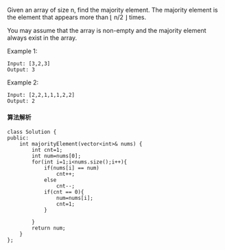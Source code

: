 Given an array of size n, find the majority element. The majority element is the element that appears more than ⌊ n/2 ⌋ times.<br>

You may assume that the array is non-empty and the majority element always exist in the array.<br>

Example 1:<br>
```
Input: [3,2,3]
Output: 3
```
Example 2:<br>
```
Input: [2,2,1,1,1,2,2]
Output: 2
```
#### 算法解析
```
class Solution {
public:
    int majorityElement(vector<int>& nums) {
        int cnt=1;
        int num=nums[0];
        for(int i=1;i<nums.size();i++){
            if(nums[i] == num)
                cnt++;
            else
                cnt--;
            if(cnt == 0){
                num=nums[i];
                cnt=1;
            }
                
        }
        return num;
    }
};
```
